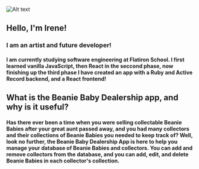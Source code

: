 ![Alt text](https://user-images.githubusercontent.com/87841931/206652585-13d1b06a-6292-4a95-927b-e94123f5713c.png "README Banner")

## Hello, I'm Irene!

### I am an artist and future developer!
#### I am currently studying software engineering at Flatiron School. I first learned vanilla JavaScript, then React in the seccond phase, now finishing up the third phase I have created an app with a Ruby and Active Record backend, and a React frontend!

## What is the Beanie Baby Dealership app, and why is it useful?
#### Has there ever been a time when you were selling collectable Beanie Babies after your great aunt passed away, and you had many collectors and their collections of Beanie Babies you needed to keep track of? Well, look no further, the Beanie Baby Dealership App is here to help you manage your database of Beanie Babies and collectors. You can add and remove collectors from the database, and you can add, edit, and delete Beanie Babies in each collector's collection.